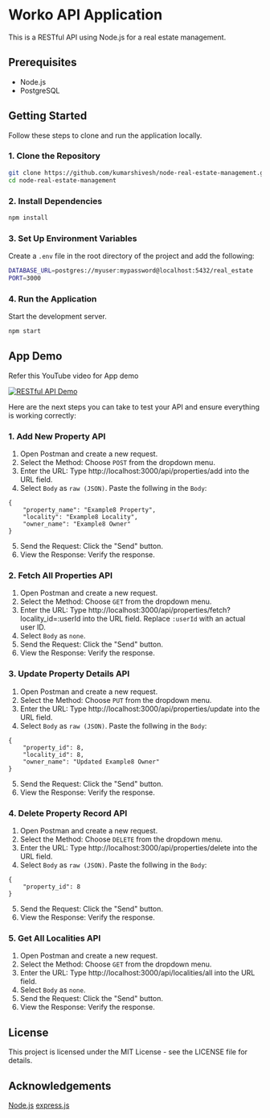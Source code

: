 # Worko API Application

This is a RESTful API using Node.js for a real estate management.

## Prerequisites

- Node.js 
- PostgreSQL

## Getting Started

Follow these steps to clone and run the application locally.

### 1. Clone the Repository

```bash
git clone https://github.com/kumarshivesh/node-real-estate-management.git
cd node-real-estate-management
```

### 2. Install Dependencies

```bash
npm install
```

### 3. Set Up Environment Variables

Create a `.env` file in the root directory of the project and add the following:

```bash
DATABASE_URL=postgres://myuser:mypassword@localhost:5432/real_estate
PORT=3000
```


### 4. Run the Application

Start the development server.

```bash
npm start
```

## App Demo

Refer this YouTube video for App demo

[![RESTful API Demo](https://i.ibb.co/Hz0QyXn/restful-api-thumbnail.png)](https://youtu.be/mfW2NWYO0R4)

Here are the next steps you can take to test your API and ensure everything is working correctly:


### 1. Add New Property API

1. Open Postman and create a new request.
2. Select the Method: Choose `POST` from the dropdown menu.
3. Enter the URL: Type http://localhost:3000/api/properties/add into the URL field. 
4. Select `Body` as `raw (JSON)`. Paste the follwing in the `Body`:
```
{
    "property_name": "Example8 Property",
    "locality": "Example8 Locality",
    "owner_name": "Example8 Owner"
}
```
5. Send the Request: Click the "Send" button.
6. View the Response: Verify the response.

### 2. Fetch All Properties API

1. Open Postman and create a new request.
2. Select the Method: Choose `GET` from the dropdown menu.
3. Enter the URL: Type http://localhost:3000/api/properties/fetch?locality_id=:userId into the URL field. Replace `:userId` with an actual user ID. 
4. Select `Body` as `none`.
5. Send the Request: Click the "Send" button.
6. View the Response: Verify the response.

### 3. Update Property Details API

1. Open Postman and create a new request.
2. Select the Method: Choose `PUT` from the dropdown menu.
3. Enter the URL: Type http://localhost:3000/api/properties/update into the URL field.
4. Select `Body` as `raw (JSON)`. Paste the follwing in the `Body`:
```
{
    "property_id": 8,
    "locality_id": 8,
    "owner_name": "Updated Example8 Owner"
}
```
5. Send the Request: Click the "Send" button.
6. View the Response: Verify the response.

### 4. Delete Property Record API

1. Open Postman and create a new request.
2. Select the Method: Choose `DELETE` from the dropdown menu.
3. Enter the URL: Type http://localhost:3000/api/properties/delete into the URL field.
4. Select `Body` as `raw (JSON)`. Paste the follwing in the `Body`:
```
{
    "property_id": 8
}
```
5. Send the Request: Click the "Send" button.
6. View the Response: Verify the response.

### 5. Get All Localities API

1. Open Postman and create a new request.
2. Select the Method: Choose `GET` from the dropdown menu.
3. Enter the URL: Type http://localhost:3000/api/localities/all into the URL field. 
4. Select `Body` as `none`.
5. Send the Request: Click the "Send" button.
6. View the Response: Verify the response.


## License
This project is licensed under the MIT License - see the LICENSE file for details.

## Acknowledgements
[Node.js](https://nodejs.org/en)
[express.js](https://expressjs.com/)


